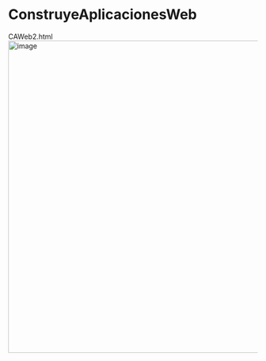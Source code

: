 # ConstruyeAplicacionesWeb
CAWeb2.html
<img width="675" height="631" alt="image" src="https://github.com/user-attachments/assets/ca9f3352-1986-4845-a642-6a1903c2080a" />
